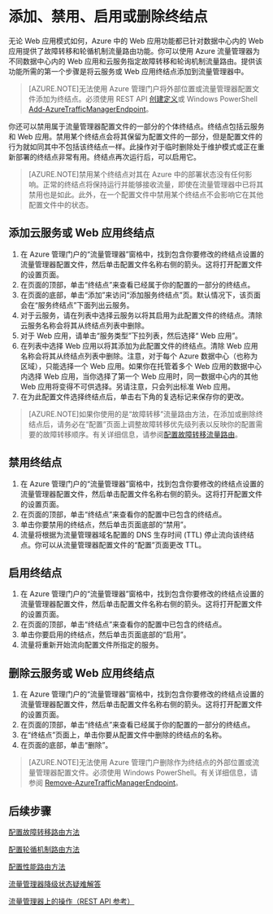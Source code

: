 <properties
   pageTitle="在 Azure 流量管理器中管理终结点 | Microsoft Azure"
   description="本文将帮助你从 Azure 流量管理器中添加、删除、启用和禁用终结点。"
   services="traffic-manager"
   documentationCenter=""
   authors="joaoma"
   manager="carmonm"
   editor="tysonn" />
<tags
	ms.service="traffic-manager"
   ms.date="12/07/2015"
	wacn.date="01/21/2016"/>

# 添加、禁用、启用或删除终结点

无论 Web 应用模式如何，Azure 中的 Web 应用功能都已针对数据中心内的 Web 应用提供了故障转移和轮循机制流量路由功能。你可以使用 Azure 流量管理器为不同数据中心内的 Web 应用和云服务指定故障转移和轮询机制流量路由。提供该功能所需的第一个步骤是将云服务或 Web 应用终结点添加到流量管理器中。

>[AZURE.NOTE]无法使用 Azure 管理门户将外部位置或流量管理器配置文件添加为终结点。必须使用 REST API [创建定义](https://msdn.microsoft.com/zh-cn/library/azure/hh758257.aspx)或 Windows PowerShell [Add-AzureTrafficManagerEndpoint](https://msdn.microsoft.com/zh-cn/library/dn690257.aspx)。

你还可以禁用属于流量管理器配置文件的一部分的个体终结点。终结点包括云服务和 Web 应用。禁用某个终结点会将其保留为配置文件的一部分，但是配置文件的行为就如同其中不包括该终结点一样。此操作对于临时删除处于维护模式或正在重新部署的终结点非常有用。终结点再次运行后，可以启用它。

>[AZURE.NOTE]禁用某个终结点对其在 Azure 中的部署状态没有任何影响。正常的终结点将保持运行并能够接收流量，即使在流量管理器中已将其禁用也是如此。此外，在一个配置文件中禁用某个终结点不会影响它在其他配置文件中的状态。

## 添加云服务或 Web 应用终结点


1. 在 Azure 管理门户的“流量管理器”窗格中，找到包含你要修改的终结点设置的流量管理器配置文件，然后单击配置文件名称右侧的箭头。这将打开配置文件的设置页面。
2. 在页面的顶部，单击“终结点”来查看已经属于你的配置的一部分的终结点。
3. 在页面的底部，单击“添加”来访问“添加服务终结点”页。默认情况下，该页面会在“服务终结点”下面列出云服务。
4. 对于云服务，请在列表中选择云服务以将其启用为此配置文件的终结点。清除云服务名称会将其从终结点列表中删除。
5. 对于 Web 应用，请单击“服务类型”下拉列表，然后选择“ Web 应用”。
6. 在列表中选择 Web 应用以将其添加为此配置文件的终结点。清除 Web 应用名称会将其从终结点列表中删除。注意，对于每个 Azure 数据中心（也称为区域），只能选择一个 Web 应用。如果你在托管着多个 Web 应用的数据中心内选择 Web 应用，当你选择了第一个 Web 应用时，同一数据中心内的其他 Web 应用将变得不可供选择。另请注意，只会列出标准 Web 应用。
7. 在为此配置文件选择终结点后，单击右下角的复选标记来保存你的更改。

>[AZURE.NOTE]如果你使用的是“故障转移”流量路由方法，在添加或删除终结点后，请务必在“配置”页面上调整故障转移优先级列表以反映你的配置需要的故障转移顺序。有关详细信息，请参阅[配置故障转移流量路由](/documentation/articles/traffic-manager-configure-failover-load-balancing)。

## 禁用终结点

1. 在 Azure 管理门户的“流量管理器”窗格中，找到包含你要修改的终结点设置的流量管理器配置文件，然后单击配置文件名称右侧的箭头。这将打开配置文件的设置页面。
2. 在页面的顶部，单击“终结点”来查看你的配置中已包含的终结点。
3. 单击你要禁用的终结点，然后单击页面底部的“禁用”。
4. 流量将根据为流量管理器域名配置的 DNS 生存时间 (TTL) 停止流向该终结点。你可以从流量管理器配置文件的“配置”页面更改 TTL。

## 启用终结点

1. 在 Azure 管理门户的“流量管理器”窗格中，找到包含你要修改的终结点设置的流量管理器配置文件，然后单击配置文件名称右侧的箭头。这将打开配置文件的设置页面。
2. 在页面的顶部，单击“终结点”来查看你的配置中已包含的终结点。
3. 单击你要启用的终结点，然后单击页面底部的“启用”。
4. 流量将重新开始流向配置文件所指定的服务。

## 删除云服务或 Web 应用终结点


1. 在 Azure 管理门户的“流量管理器”窗格中，找到包含你要修改的终结点设置的流量管理器配置文件，然后单击配置文件名称右侧的箭头。这将打开配置文件的设置页面。
2. 在页面的顶部，单击“终结点”来查看已经属于你的配置的一部分的终结点。
3. 在“终结点”页面上，单击你要从配置文件中删除的终结点的名称。
4. 在页面的底部，单击“删除”。

>[AZURE.NOTE]无法使用 Azure 管理门户删除作为终结点的外部位置或流量管理器配置文件。必须使用 Windows PowerShell。有关详细信息，请参阅 [Remove-AzureTrafficManagerEndpoint](https://msdn.microsoft.com/zh-cn/library/dn690251.aspx)。

## 后续步骤


[配置故障转移路由方法](/documentation/articles/traffic-manager-configure-failover-routing-method)

[配置轮循机制路由方法](/documentation/articles/traffic-manager-configure-round-robin-routing-method)

[配置性能路由方法](/documentation/articles/traffic-manager-configure-performance-routing-method)

[流量管理器降级状态疑难解答](/documentation/articles/traffic-manager-troubleshooting-degraded)

[流量管理器上的操作（REST API 参考）](https://msdn.microsoft.com/zh-CN/library/hh758255.aspx)

<!---HONumber=Mooncake_1221_2015-->
